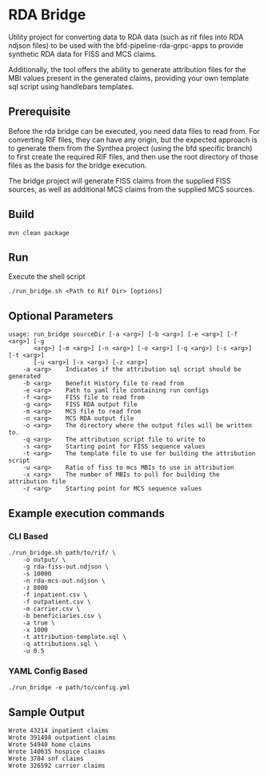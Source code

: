 # RDA Bridge
Utility project for converting data to RDA data (such as rif files into RDA ndjson files) to be used with the
bfd-pipeline-rda-grpc-apps to provide synthetic RDA data for FISS and MCS claims.

Additionally, the tool offers the ability to generate attribution files for the MBI values present in the
generated claims, providing your own template sql script using handlebars templates.

## Prerequisite
Before the rda bridge can be executed, you need data files to read from.  For converting RIF files, they can have any
origin, but the expected approach is to generate them from the Synthea project (using the bfd specific branch) to first
create the required RIF files, and then use the root directory of those files as the basis for the bridge execution.

The bridge project will generate FISS claims from the supplied FISS sources, as well as additional MCS claims from the
supplied MCS sources.

## Build
```shell
mvn clean package
```

## Run
Execute the shell script
```shell
./run_bridge.sh <Path to Rif Dir> [options]
```

## Optional Parameters
```
usage: run_bridge sourceDir [-a <arg>] [-b <arg>] [-e <arg>] [-f <arg>] [-g
       <arg>] [-m <arg>] [-n <arg>] [-o <arg>] [-q <arg>] [-s <arg>] [-t <arg>]
       [-u <arg>] [-x <arg>] [-z <arg>]
    -a <arg>    Indicates if the attribution sql script should be generated
    -b <arg>    Benefit History file to read from
    -e <arg>    Path to yaml file containing run configs
    -f <arg>    FISS file to read from
    -g <arg>    FISS RDA output file
    -m <arg>    MCS file to read from
    -n <arg>    MCS RDA output file
    -o <arg>    The directory where the output files will be written to.
    -q <arg>    The attribution script file to write to
    -s <arg>    Starting point for FISS sequence values
    -t <arg>    The template file to use for building the attribution script
    -u <arg>    Ratio of fiss to mcs MBIs to use in attribution
    -x <arg>    The number of MBIs to pull for building the attribution file
    -z <arg>    Starting point for MCS sequence values
```

## Example execution commands
### CLI Based
```shell
./run_bridge.sh path/to/rif/ \
    -o output/ \
    -g rda-fiss-out.ndjson \
    -s 10000
    -n rda-mcs-out.ndjson \
    -z 8000
    -f inpatient.csv \
    -f outpatient.csv \
    -m carrier.csv \
    -b beneficiaries.csv \
    -a true \
    -x 1000
    -t attribution-template.sql \
    -q attributions.sql \
    -u 0.5
```

### YAML Config Based
```shell
./run_bridge -e path/to/config.yml
```

## Sample Output

```
Wrote 43214 inpatient claims
Wrote 391498 outpatient claims
Wrote 54940 home claims
Wrote 140635 hospice claims
Wrote 3784 snf claims
Wrote 326592 carrier claims
```
